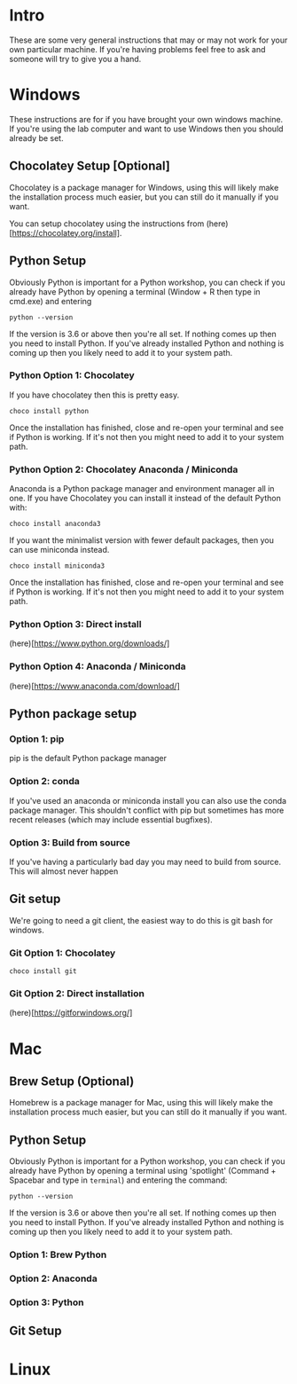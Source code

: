 # Intro

These are some very general instructions that may or may not work for your own particular machine. If you're having problems feel free to ask and someone will try to give you a hand. 

# Windows
These instructions are for if you have brought your own windows machine. If you're using the lab computer and want to use Windows then you should already be set.

## Chocolatey Setup [Optional]
Chocolatey is a package manager for Windows, using this will likely make the installation process much easier, but you can still do it manually if you want. 

You can setup chocolatey using the instructions from (here)[https://chocolatey.org/install].

## Python Setup
Obviously Python is important for a Python workshop, you can check if you already have Python by opening a terminal (Window + R then type in cmd.exe) and entering

```
python --version
``` 
If the version is 3.6 or above then you're all set. If nothing comes up then you need to install Python. If you've already installed Python and nothing is coming up then you likely need to add it to your system path.

### Python Option 1: Chocolatey
If you have chocolatey then this is pretty easy. 

```
choco install python
```

Once the installation has finished, close and re-open your terminal and see if Python is working.
If it's not then you might need to add it to your system path.

### Python Option 2: Chocolatey Anaconda / Miniconda

Anaconda is a Python package manager and environment manager all in one. If you have Chocolatey you can install it instead of the default Python with:
```
choco install anaconda3 
```

If you want the minimalist version with fewer default packages, then you can use miniconda instead.

```
choco install miniconda3 
```

Once the installation has finished, close and re-open your terminal and see if Python is working.
If it's not then you might need to add it to your system path.

### Python Option 3: Direct install 

(here)[https://www.python.org/downloads/]


### Python Option 4: Anaconda / Miniconda
(here)[https://www.anaconda.com/download/]

## Python package setup

### Option 1: pip
pip is the default Python package manager 

### Option 2: conda
If you've used an anaconda or miniconda install you can also use the conda package manager. This shouldn't conflict with pip but sometimes has more recent releases (which may include essential bugfixes).

### Option 3: Build from source
If you've having a particularly bad day you may need to build from source. This will almost never happen 

## Git setup

We're going to need a git client, the easiest way to do this is git bash for windows. 

### Git Option 1: Chocolatey

```
choco install git 
```

### Git Option 2: Direct installation

(here)[https://gitforwindows.org/]


# Mac

## Brew Setup (Optional)
Homebrew is a package manager for Mac, using this will likely make the installation process much easier, but you can still do it manually if you want. 

## Python Setup

Obviously Python is important for a Python workshop, you can check if you already have Python by opening a terminal using 'spotlight' (Command + Spacebar and type in `terminal`) and entering the command:

```
python --version
``` 
If the version is 3.6 or above then you're all set. If nothing comes up then you need to install Python. If you've already installed Python and nothing is coming up then you likely need to add it to your system path.

### Option 1: Brew Python

### Option 2: Anaconda

### Option 3: Python


## Git Setup


# Linux

##

##

##